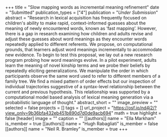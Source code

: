 +++
title = "Slow mapping words as incremental meaning refinement"
date = "Submitted"
publication_types = ["4"]
publication = "_Under Submission_"
abstract = "Research in lexical acquisition has frequently focused on children's ability to make rapid, context-informed guesses about the meaning of newly encountered words, known as ‘fast mapping’. However, there is a gap in research examining how children and adults revise and adjust these guesses about word meanings as they encounter words repeatedly applied to different referents. We propose, on computational grounds, that learners adjust word meanings incrementally to accommodate new evidence. To begin to test this proposal, we lay out a new research program probing how word meanings evolve. In a pilot experiment, adults learn the meaning of novel kinship terms and we probe their beliefs by repeatedly eliciting generalizations. We manipulate the order in which participants observe the same word used to refer to different members of a family tree. We find a mixed pattern of order effects but our inspection of individual trajectories suggestive of a syntax-level relationship between the current and previous hypothesis. This relationship was supported by a computational model based analysis of lexical meaning generation via a probabilistic language of thought."
abstract_short = ""
image_preview = ""
selected = false
projects = []
tags = []
url_project = "https://osf.io/nd4j2/?view_only=9b36bfa432eb451b890d7d0de9acb694"
math = true
highlight = false
[header]
image = ""
caption = ""
[[authors]]
	name = "Ella Markham"
	is_member = true
[[authors]]
	name = "Hugh Rabagliati"
	is_member = false
[[authors]]
	name = "Neil R. Bramley"
	is_member = true
+++
